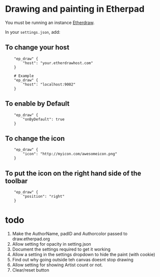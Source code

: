 # Drawing and painting in Etherpad

You must be running an instance [Etherdraw](https://github.com/JohnMcLear/draw).

In your `settings.json`, add:

## To change your host 

```
    "ep_draw" {
        "host": "your.etherdrawhost.com"
    }

    # Example
    "ep_draw" {
        "host": "localhost:9002"
    }
```
## To enable by Default

```
    "ep_draw" {
        "onByDefault": true
    }
```

## To change the icon

```
    "ep_draw" {
        "icon": "http://myicon.com/awesomeicon.png"
    }
```

## To put the icon on the right hand side of the toolbar
```
    "ep_draw" {
        "position": "right"
    }
```



todo
====

1. Make the AuthorName, padID and Authorcolor passed to draw.etherpad.org
1. Allow setting for opacity in setting.json
1. Document the settings required to get it working
1. Allow a setting in the settings dropdown to hide the paint (with cookie)
1. Find out why going outside teh canvas doesnt stop drawing
1. Allow setting for showing Artist count or not.
1. Clear/reset button
